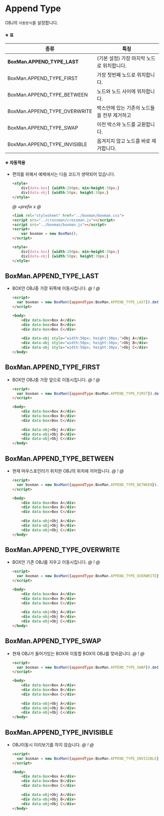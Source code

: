 # Append Type
OBJ의 `이동방식`을 설정합니다.

#### ※ 표
종류 | 특징 
-----|------
**BoxMan.APPEND_TYPE_LAST** | (기본 설정) 가장 마지막 노드로 위치합니다. 
BoxMan.APPEND_TYPE_FIRST | 가장 첫번째 노드로 위치합니다.
BoxMan.APPEND_TYPE_BETWEEN | 노드와 노드 사이에 위차합니다. 
BoxMan.APPEND_TYPE_OVERWRITE | 박스안에 있는 기존의 노드들을 전부 제거하고
BoxMan.APPEND_TYPE_SWAP | 이전 박스와 노드를 교환합니다.
BoxMan.APPEND_TYPE_INVISIBLE | 옴겨지지 않고 노드를 바로 제거합니다.
 
#### ※ 자동적용
- 편의를 위해서 예제에서는 다음 코드가 생략되어 있습니다.
    ```html
    <style>
        div[data-box] {width:200px; min-height:30px;}
        div[data-obj] {width:50px; height:30px;}
    </style>
    ```
    
    *@* *+prefix* *x* *@* 
    ```html
    <link rel="stylesheet" href="../boxman/boxman.css">
    <script src="../crossman/crossman.js"></script>
    <script src="../boxman/boxman.js"></script>
    <script>
        var boxman = new BoxMan();
    </script>
  
    <style>
        div[data-box] {width:200px; min-height:30px;}
        div[data-obj] {width:50px; height:30px;}
    </style>
    ```



## BoxMan.APPEND_TYPE_LAST
- BOX안 OBJ중 가장 뒤쪽에 이동시킵니다.
    *@* *!* *@*
    ```html
    <script>
      var boxman = new BoxMan({appendType:BoxMan.APPEND_TYPE_LAST}).detect();     
    </script>
    
    <body>
        <div data-box>Box A</div>
        <div data-box>Box B</div>
        <div data-box>Box C</div>
        
        <div data-obj style="width:50px; height:30px;">Obj A</div>
        <div data-obj style="width:50px; height:30px;">Obj B</div>
        <div data-obj style="width:50px; height:30px;">Obj C</div>
    </body>
    ```
  
## BoxMan.APPEND_TYPE_FIRST
- BOX안 OBJ중 가장 앞으로 이동시킵니다.
    *@* *!* *@*
    ```html
    <script>
      var boxman = new BoxMan({appendType:BoxMan.APPEND_TYPE_FIRST}).detect();     
    </script>
    
    <body>
        <div data-box>Box A</div>
        <div data-box>Box B</div>
        <div data-box>Box C</div>
        
        <div data-obj>Obj A</div>
        <div data-obj>Obj B</div>
        <div data-obj>Obj C</div>
    </body>
    ```

## BoxMan.APPEND_TYPE_BETWEEN
- 현재 마우스포인터가 위치한 OBJ의 위치에 끼어듭니다.
    *@* *!* *@*
    ```html
    <script>
      var boxman = new BoxMan({appendType:BoxMan.APPEND_TYPE_BETWEEN}).detect();     
    </script>
    
    <body>
        <div data-box>Box A</div>
        <div data-box>Box B</div>
        <div data-box>Box C</div>
        
        <div data-obj>Obj A</div>
        <div data-obj>Obj B</div>
        <div data-obj>Obj C</div>
    </body>
    ```

## BoxMan.APPEND_TYPE_OVERWRITE
- BOX안 기존 OBJ를 지우고 이동시킵니다.
    *@* *!* *@*
    ```html
    <script>
      var boxman = new BoxMan({appendType:BoxMan.APPEND_TYPE_OVERWRITE}).detect();     
    </script>
    
    <body>
        <div data-box>Box A</div>
        <div data-box>Box B</div>
        <div data-box>Box C</div>
        
        <div data-obj>Obj A</div>
        <div data-obj>Obj B</div>
        <div data-obj>Obj C</div>
    </body>
    ```


## BoxMan.APPEND_TYPE_SWAP
- 현재 OBJ가 들어가있는 BOX와 이동할 BOX의 OBJ를 맞바꿉니다. 
    *@* *!* *@*
    ```html
    <script>
      var boxman = new BoxMan({appendType:BoxMan.APPEND_TYPE_SWAP}).detect();     
    </script>
    
    <body>
        <div data-box>Box A</div>
        <div data-box>Box B</div>
        <div data-box>Box C</div>
        
        <div data-obj>Obj A</div>
        <div data-obj>Obj B</div>
        <div data-obj>Obj C</div>
    </body>
    ```


## BoxMan.APPEND_TYPE_INVISIBLE 
- OBJ이동시 미리보기를 하지 않습니다.
    *@* *!* *@*
    ```html
    <script>
      var boxman = new BoxMan({appendType:BoxMan.APPEND_TYPE_INVISIBLE}).detect();     
    </script>
    
    <body>
        <div data-box>Box A</div>
        <div data-box>Box B</div>
        <div data-box>Box C</div>
        
        <div data-obj>Obj A</div>
        <div data-obj>Obj B</div>
        <div data-obj>Obj C</div>
    </body>
    ```